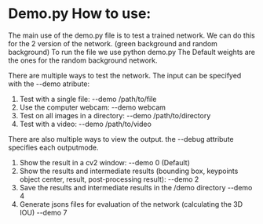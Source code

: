 # Demo.py How to use:

The main use of the demo.py file is to test a trained network. 
We can do this for the 2 version of the network. (green background and random background)
To run the file we use 
    python demo.py
The Default weights are the ones for the random background network. 

There are multiple ways to test the network. The input can be specifyed with the --demo atribute:

1. Test with a single file:  --demo /path/to/file
2. Use the computer webcam: --demo webcam
3. Test on all images in a directory: --demo /path/to/directory
4. Test with a video: --demo /path/to/video


There are also multiple ways to view the output. the --debug attribute specifies each outputmode. 

1. Show the result in a cv2 window: --demo 0  (Default)
2. Show the results and intermediate results (bounding box, keypoints object center, result, post-processing result): --demo 2
3. Save the results and intermediate results in the /demo directory  --demo 4
4. Generate jsons files for evaluation of the network (calculating the 3D IOU) --demo 7


